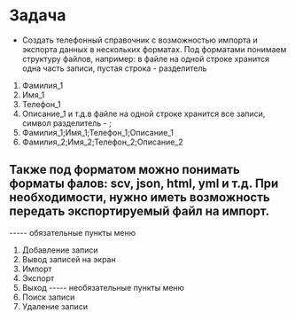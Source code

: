 # Задача

* Создать телефонный справочник с возможностью импорта и экспорта данных в нескольких форматах. Под форматами понимаем структуру файлов, например: в файле на одной строке хранится одна часть записи, пустая строка - разделитель
1. Фамилия_1
2. Имя_1
3. Телефон_1
4. Описание_1
и т.д.в файле на одной строке хранится все записи, символ разделитель - ;
1. Фамилия_1;Имя_1;Телефон_1;Описание_1
2. Фамилия_2;Имя_2;Телефон_2;Описание_2

## Также под форматом можно понимать форматы фалов: scv, json, html, yml и т.д. При необходимости, нужно иметь возможность передать экспортируемый файл на импорт.
----- обязательные пункты меню

1. Добавление записи
2. Вывод записей на экран
3. Импорт
4. Экспорт
5. Выход ----- необязательные пункты меню
6. Поиск записи
7. Удаление записи